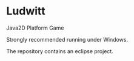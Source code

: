 # Ludwitt
Java2D Platform Game

Strongly recommended running under Windows.

The repository contains an eclipse project.
